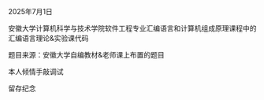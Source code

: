 2025年7月1日

安徽大学计算机科学与技术学院软件工程专业汇编语言和计算机组成原理课程中的汇编语言理论&实验课代码


题目来源：安徽大学自编教材&老师课上布置的题目


本人倾情手敲调试


留存纪念
